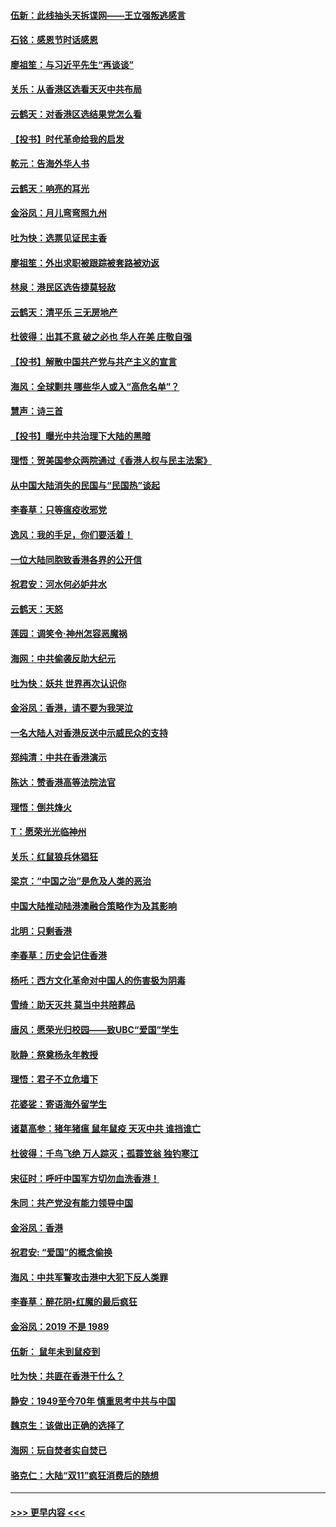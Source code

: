 #### [伍新：此线抽头天拆谍网——王立强叛逃感言](../pages/nsc993/n11687981.md?t=11290822) 
#### [石铭：感恩节时话感恩](../pages/nsc993/n11687568.md?t=11290822) 
#### [廖祖笙：与习近平先生“再谈谈”](../pages/nsc993/n11687005.md?t=11290822) 
#### [关乐：从香港区选看天灭中共布局](../pages/nsc993/n11686647.md?t=11290822) 
#### [云鹤天：对香港区选结果党怎么看](../pages/nsc993/n11686216.md?t=11290822) 
#### [【投书】时代革命给我的启发](../pages/nsc993/n11684287.md?t=11290822) 
#### [乾元：告海外华人书](../pages/nsc993/n11684044.md?t=11290822) 
#### [云鹤天：响亮的耳光](../pages/nsc993/n11684254.md?t=11290822) 
#### [金浴凤：月儿弯弯照九州](../pages/nsc993/n11684231.md?t=11290822) 
#### [吐为快：选票见证民主香](../pages/nsc993/n11684206.md?t=11290822) 
#### [廖祖笙：外出求职被跟踪被套路被劝返](../pages/nsc993/n11683874.md?t=11290822) 
#### [林泉：港民区选告捷莫轻敌](../pages/nsc993/n11683930.md?t=11290822) 
#### [云鹤天：清平乐 三无房地产](../pages/nsc993/n11681521.md?t=11290822) 
#### [杜彼得：出其不意 破之必也 华人在美 庄敬自强](../pages/nsc993/n11679554.md?t=11290822) 
#### [【投书】解散中国共产党与共产主义的宣言](../pages/nsc993/n11679177.md?t=11290822) 
#### [海风：全球剿共 哪些华人或入“高危名单”？](../pages/nsc993/n11678617.md?t=11290822) 
#### [慧声：诗三首](../pages/nsc993/n11678848.md?t=11290822) 
#### [【投书】曝光中共治理下大陆的黑暗](../pages/nsc993/n11678674.md?t=11290822) 
#### [理悟：贺美国参众两院通过《香港人权与民主法案》](../pages/nsc993/n11678104.md?t=11290822) 
#### [从中国大陆消失的民国与“民国热”谈起](../pages/nsc993/n11678075.md?t=11290822) 
#### [李春草：只等瘟疫收邪党](../pages/nsc993/n11677308.md?t=11290822) 
#### [逸风：我的手足，你们要活着！](../pages/nsc993/n11676352.md?t=11290822) 
#### [一位大陆同胞致香港各界的公开信](../pages/nsc993/n11675761.md?t=11290822) 
#### [祝君安：河水何必妒井水](../pages/nsc993/n11675746.md?t=11290822) 
#### [云鹤天：天怒](../pages/nsc993/n11675718.md?t=11290822) 
#### [莲园：调笑令‧神州怎容恶魔祸](../pages/nsc993/n11675648.md?t=11290822) 
#### [海网：中共偷袭反助大纪元](../pages/nsc993/n11673515.md?t=11290822) 
#### [吐为快：妖共 世界再次认识你](../pages/nsc993/n11673506.md?t=11290822) 
#### [金浴凤：香港，请不要为我哭泣](../pages/nsc993/n11673248.md?t=11290822) 
#### [一名大陆人对香港反送中示威民众的支持](../pages/nsc993/n11672615.md?t=11290822) 
#### [郑纯清：中共在香港演示](../pages/nsc993/n11670539.md?t=11290822) 
#### [陈达：赞香港高等法院法官](../pages/nsc993/n11669542.md?t=11290822) 
#### [理悟：倒共烽火](../pages/nsc993/n11668844.md?t=11290822) 
#### [T：愿荣光光临神州](../pages/nsc993/n11668421.md?t=11290822) 
#### [关乐：红鼠狼兵休猖狂](../pages/nsc993/n11668378.md?t=11290822) 
#### [梁京：“中国之治”是危及人类的恶治](../pages/nsc993/n11668328.md?t=11290822) 
#### [中国大陆推动陆港澳融合策略作为及其影响](../pages/nsc993/n11668157.md?t=11290822) 
#### [北明：只剩香港](../pages/nsc993/n11668002.md?t=11290822) 
#### [李春草：历史会记住香港](../pages/nsc993/n11667927.md?t=11290822) 
#### [杨吒：西方文化革命对中国人的伤害极为阴毒](../pages/nsc993/n11664521.md?t=11290822) 
#### [雪绮：助天灭共 莫当中共陪葬品](../pages/nsc993/n11662650.md?t=11290822) 
#### [唐风：愿荣光归校园——致UBC“爱国”学生](../pages/nsc993/n11662194.md?t=11290822) 
#### [耿静：祭奠杨永年教授](../pages/nsc993/n11662514.md?t=11290822) 
#### [理悟：君子不立危墙下](../pages/nsc993/n11662172.md?t=11290822) 
#### [花婆娑：寄语海外留学生](../pages/nsc993/n11662121.md?t=11290822) 
#### [诸葛高参：猪年猪瘟 鼠年鼠疫 天灭中共 谁挡谁亡](../pages/nsc993/n11661980.md?t=11290822) 
#### [杜彼得：千鸟飞绝 万人踪灭；孤蓑笠翁 独钓寒江](../pages/nsc993/n11661170.md?t=11290822) 
#### [宋征时：呼吁中国军方切勿血洗香港！](../pages/nsc993/n11415318.md?t=11290822) 
#### [朱同：共产党没有能力领导中国](../pages/nsc993/n11660421.md?t=11290822) 
#### [金浴凤：香港](../pages/nsc993/n11660419.md?t=11290822) 
#### [祝君安: “爱国”的概念偷换](../pages/nsc993/n11659706.md?t=11290822) 
#### [海风：中共军警攻击港中大犯下反人类罪](../pages/nsc993/n11659632.md?t=11290822) 
#### [李春草：醉花阴•红魔的最后疯狂](../pages/nsc993/n11659287.md?t=11290822) 
#### [金浴凤：2019 不是 1989](../pages/nsc993/n11657663.md?t=11290822) 
#### [伍新： 鼠年未到鼠疫到](../pages/nsc993/n11655098.md?t=11290822) 
#### [吐为快：共匪在香港干什么？](../pages/nsc993/n11654891.md?t=11290822) 
#### [静安：1949至今70年 慎重思考中共与中国](../pages/nsc993/n11651244.md?t=11290822) 
#### [魏京生：该做出正确的选择了](../pages/nsc993/n11653084.md?t=11290822) 
#### [海网：玩自焚者实自焚已](../pages/nsc993/n11652423.md?t=11290822) 
#### [骆克仁：大陆“双11”疯狂消费后的随想](../pages/nsc993/n11652305.md?t=11290822) 

----
#### [ >>> 更早内容 <<< ](../indexes/nsc993-earlier.md)
